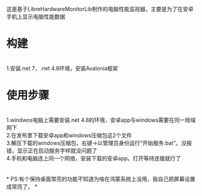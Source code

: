 这是基于LibreHardwareMonitorLib制作的电脑性能监视器，主要是为了在安卓手机上显示电脑性能数据

# 构建
</br>
1.安装.net 7，.net 4.8环境，安装Avalonia框架

# 使用步骤
</br>
1.windwos电脑上需要安装.net 4.8的环境，安卓app与windows需要在同一局域网下
</br>
2.在发布里下载安卓app和windows压缩包这2个文件
</br>
3.解压下载的windows压缩包，右键->以管理员身份运行“开始服务.bat”。没报错，显示正在启动服务字样就没问题了
</br>
4.手机和电脑连上同一个网络，安装下载的安卓app。打开等待连接就行了
</br>
</br>
</br>
* PS:有个保持桌面常亮的功能不知道为啥在鸿蒙系统上没用，我自己把屏幕设置成常亮了。 *
